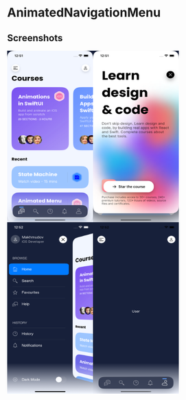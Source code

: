 # AnimatedNavigationMenu

## Screenshots
<img align="left" src="https://github.com/makhmudov0907/AnimatedNavigationMenu/blob/main/images/1.png" width="200" height="400">
<img align="left" src="https://github.com/makhmudov0907/AnimatedNavigationMenu/blob/main/images/2.png" width="200" height="400">
<img align="left" src="https://github.com/makhmudov0907/AnimatedNavigationMenu/blob/main/images/3.png" width="200" height="400">
<img align="left" src="https://github.com/makhmudov0907/AnimatedNavigationMenu/blob/main/images/4.png" width="200" height="400">
